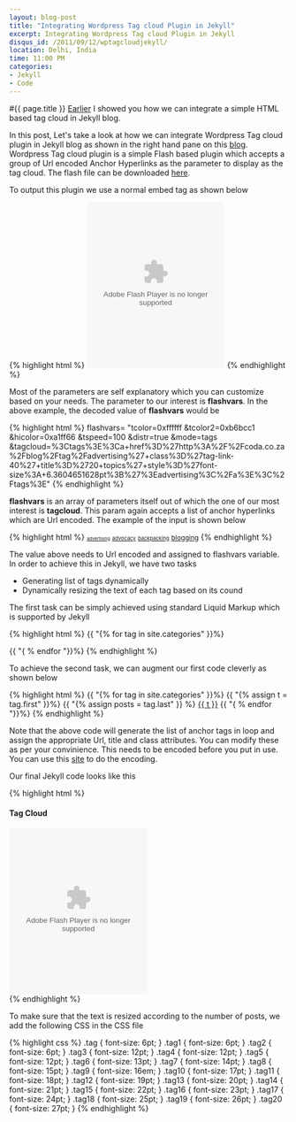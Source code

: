 ```yaml
---
layout: blog-post
title: "Integrating Wordpress Tag cloud Plugin in Jekyll"
excerpt: Integrating Wordpress Tag cloud Plugin in Jekyll
disqus_id: /2011/09/12/wptagcloudjekyll/
location: Delhi, India
time: 11:00 PM
categories:
- Jekyll
- Code
---
```


#{{ page.title }}
[Earlier](http://localhost:4000/blog/2011/06/11/tagcloudjekyll.html) I showed you how we can integrate a simple HTML based tag cloud in Jekyll blog.

In this post, Let's take a look at how we can integrate Wordpress Tag cloud plugin in Jekyll blog as shown in the right hand pane on this [blog](/blog).
Wordpress Tag cloud plugin is a simple Flash based plugin which accepts a group of Url encoded Anchor Hyperlinks as the parameter to display as the tag cloud.
The flash file can be downloaded [here](/files/tagcloud.swf).

To output this plugin we use a normal embed tag as shown below

{% highlight html %}
<embed type="application/x-shockwave-flash" 
src="/files/tagcloud.swf" 
id="tagcloudflash" 
name="tagcloudflash" 
bgcolor="#474c52" 
quality="high" 
wmode="transparent"
allowscriptaccess="always"
flashvars="tcolor=0xffffff&amp;tcolor2=0xb6bcc1&amp;hicolor=0xa1ff66&amp;tspeed=100&amp;distr=true&amp;mode=tags&amp;tagcloud=%3Ctags%3E%3Ca+href%3D%27http%3A%2F%2Fcoda.co.za%2Fblog%2Ftag%2Fadvertising%27+class%3D%27tag-link-40%27+title%3D%2720+topics%27+style%3D%27font-size%3A+6.36046511628pt%3B%27%3Eadvertising%3C%2Fa%3E%3C%2Ftags%3E" 
height="300" width="250"></embed>
{% endhighlight %}

Most of the parameters are self explanatory which you can customize based on your needs. The parameter to our interest is **flashvars**. In the above example, the decoded value of **flashvars** would be

{% highlight html %}
flashvars=
"tcolor=0xffffff
&tcolor2=0xb6bcc1
&hicolor=0xa1ff66
&tspeed=100
&distr=true
&mode=tags
&tagcloud=%3Ctags%3E%3Ca+href%3D%27http%3A%2F%2Fcoda.co.za%2Fblog%2Ftag%2Fadvertising%27+class%3D%27tag-link-40%27+title%3D%2720+topics%27+style%3D%27font-size%3A+6.3604651628pt%3B%27%3Eadvertising%3C%2Fa%3E%3C%2Ftags%3E" 
{% endhighlight %}

**flashvars** is an array of parameters itself out of which the one of our most interest is **tagcloud**. This param again accepts a list of anchor hyperlinks which are Url encoded.
The example of the input is shown below

{% highlight html %}
<tags>
<a href='/blog/tag/advertising' class='tag-link-40' title='20 topics' style='font-size: 6pt;'>advertising</a> 
<a href='/blog/tag/advocacy' class='tag-link-41' title='25 topics' style='font-size: 7pt;'>advocacy</a> 
<a href='/blog/tag/backpacking' class='tag-link-101' title='23 topics' style='font-size: 7pt;'>backpacking</a> 
<a href='/blog/tag/blogging' class='tag-link-147' title='35 topics' style='font-size: 9pt;'>blogging</a>
</tags> 
{% endhighlight %}

The value above needs to Url encoded and assigned to flashvars variable. In order to achieve this in Jekyll, we have two tasks

* Generating list of tags dynamically
* Dynamically resizing the text of each tag based on its cound

The first task can be simply achieved using standard Liquid Markup which is supported by Jekyll


{% highlight html %}
{{ "{% for tag in site.categories" }}%}

{{ "{ % endfor "}}%}
{% endhighlight %}

To achieve the second task, we can augment our first code cleverly as shown below

{% highlight html %}
{{ "{% for tag in site.categories" }}%}
  {{ "{% assign t = tag.first" }}%}
  {{ "{% assign posts = tag.last" }} %}
	  <a class="tag tag{{ posts | size }}" title="{{ posts | size }} posts" href="/categories/{{ t | to_id }}.html">{{ t }}</a>
{{ "{ % endfor "}}%}
{% endhighlight %}

Note that the above code will generate the list of anchor tags in loop and assign the appropriate Url, title and class attributes. You can modify these as per your convinience. This needs to be encoded before you put in use. You can use this [site](http://meyerweb.com/eric/tools/dencoder/) to do the encoding.

Our final Jekyll code looks like this

{% highlight html %}
<div class="category">
	<h4>Tag Cloud</h4>

<div id="wpcumuluscontent">
	<embed 
	type="application/x-shockwave-flash" 
	src="/files/tagcloud.swf" 
	id="tagcloudflash" 
	name="tagcloudflash" 
	bgcolor="#474c52" 
	quality="high" 
	wmode="transparent" 
	allowscriptaccess="always" 
	flashvars="tcolor=0xffffff&amp;tcolor2=0xb6bcc1&amp;hicolor=0xa1ff66&amp;tspeed=100&amp;distr=true&amp;mode=tags&amp;tagcloud=%3Ctags%3E{% for tag in site.categories %}{% assign t = tag.first %}{% assign posts = tag.last %}%3Ca+style%3d%27font-size:12pt%27+class%3D%27tag tag{{ posts | size }}%27+title%3D%27{{ posts | size }}+posts%27+href%3D%27%2Fcategories%2F{{ t | to_id }}.html%27%3E{{ t }}%3C%2Fa%3E{% endfor %}%3C%2Ftags%3E" 
	height="300" 
	width="250">
	</embed>
</div>
</div>
{% endhighlight %}

To make sure that the text is resized according to the number of posts, we add the following CSS in the CSS file

{% highlight css %}
.tag { font-size: 6pt; }
.tag1 { font-size: 6pt; }
.tag2 { font-size: 6pt; }
.tag3 { font-size: 12pt; }
.tag4 { font-size: 12pt; }
.tag5 { font-size: 12pt; }
.tag6 { font-size: 13pt; }
.tag7 { font-size: 14pt; }
.tag8 { font-size: 15pt; }
.tag9 { font-size: 16em; }
.tag10 { font-size: 17pt; }
.tag11 { font-size: 18pt; }
.tag12 { font-size: 19pt; }
.tag13 { font-size: 20pt; }
.tag14 { font-size: 21pt; }
.tag15 { font-size: 22pt; }
.tag16 { font-size: 23pt; }
.tag17 { font-size: 24pt; }
.tag18 { font-size: 25pt; }
.tag19 { font-size: 26pt; }
.tag20 { font-size: 27pt; }
{% endhighlight %}
